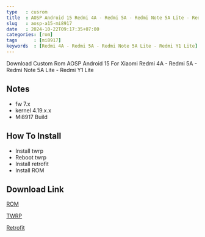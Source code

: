 ```yaml
---
type   : cusrom
title  : AOSP Android 15 Redmi 4A - Redmi 5A - Redmi Note 5A Lite - Redmi Y1 Lite
slug   : aosp-a15-mi8917
date   : 2024-10-22T09:17:35+07:00
categories: [rom]
tags      : [mi8917]
keywords  : [Redmi 4A - Redmi 5A - Redmi Note 5A Lite - Redmi Y1 Lite]
---
```


Download Custom Rom AOSP Android 15 For Xiaomi  Redmi 4A - Redmi 5A - Redmi Note 5A Lite - Redmi Y1 Lite

## Notes
- fw 7.x
- kernel 4.19.x.x
- Mi8917 Build

## How To Install
- Install twrp 
- Reboot twrp
- Install retrofit
- Install ROM

## Download Link
[ROM](https://t.me/wahyu6070files/1092)

[TWRP](https://t.me/wahyu6070files/1093)

[Retrofit](https://t.me/wahyu6070files/1094)

